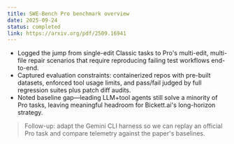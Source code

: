 ```yaml
---
title: SWE-Bench Pro benchmark overview
date: 2025-09-24
status: completed
link: https://arxiv.org/pdf/2509.16941
---
```


- Logged the jump from single-edit Classic tasks to Pro's multi-edit, multi-file repair scenarios that require reproducing failing test workflows end-to-end.
- Captured evaluation constraints: containerized repos with pre-built datasets, enforced tool usage limits, and pass/fail judged by full regression suites plus patch diff audits.
- Noted baseline gap—leading LLM+tool agents still solve a minority of Pro tasks, leaving meaningful headroom for Bickett.ai's long-horizon strategy.

> Follow-up: adapt the Gemini CLI harness so we can replay an official Pro task and compare telemetry against the paper's baselines.
